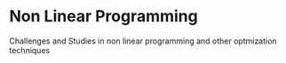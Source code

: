# Non Linear Programming
Challenges and Studies in non linear programming and other optmization techniques
